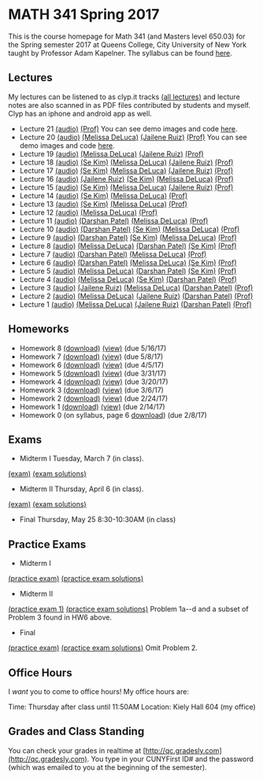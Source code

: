 # MATH 341 Spring 2017

This is the course homepage for Math 341 (and Masters level 650.03) for the Spring semester 2017 at Queens College, City University of New York taught by Professor Adam Kapelner. The syllabus can be found [here](https://github.com/kapelner/QC_Math_341_Spring_2017/blob/master/syllabus/syllabus.pdf).

## Lectures

My lectures can be listened to as clyp.it tracks [(all lectures)](https://clyp.it/search?type=hashtag&query=math_341_spring_2017) and lecture notes are also scanned in as PDF files contributed by students and myself. Clyp has an iphone and android app as well.

* Lecture 21 [(audio)](https://clyp.it/w5p5eswf) [(Prof)](https://github.com/kapelner/QC_Math_341_Spring_2017/blob/master/lectures/lec21kap.pdf) You can see demo images and code [here](https://github.com/kapelner/QC_Math_341_Spring_2017/blob/master/lectures/lec21_demos).
* Lecture 20 [(audio)](https://clyp.it/htcj4j1q) [(Melissa DeLuca)](https://github.com/kapelner/QC_Math_341_Spring_2017/blob/master/lectures/lec20deluca.pdf) [(Jailene Ruiz)](https://github.com/kapelner/QC_Math_341_Spring_2017/blob/master/lectures/lec20ruiz.pdf) [(Prof)](https://github.com/kapelner/QC_Math_341_Spring_2017/blob/master/lectures/lec20kap.pdf) You can see demo images and code [here](https://github.com/kapelner/QC_Math_341_Spring_2017/blob/master/lectures/lec20_demos).
* Lecture 19 [(audio)](https://clyp.it/wdwifngo) [(Melissa DeLuca)](https://github.com/kapelner/QC_Math_341_Spring_2017/blob/master/lectures/lec19deluca.pdf) [(Jailene Ruiz)](https://github.com/kapelner/QC_Math_341_Spring_2017/blob/master/lectures/lec19ruiz.pdf) [(Prof)](https://github.com/kapelner/QC_Math_341_Spring_2017/blob/master/lectures/lec19kap.pdf)
* Lecture 18 [(audio)](https://clyp.it/di0zuc0q) [(Se Kim)](https://github.com/kapelner/QC_Math_341_Spring_2017/blob/master/lectures/lec18kim.pdf) [(Melissa DeLuca)](https://github.com/kapelner/QC_Math_341_Spring_2017/blob/master/lectures/lec18deluca.pdf) [(Jailene Ruiz)](https://github.com/kapelner/QC_Math_341_Spring_2017/blob/master/lectures/lec18ruiz.pdf) [(Prof)](https://github.com/kapelner/QC_Math_341_Spring_2017/blob/master/lectures/lec18kap.pdf)
* Lecture 17 [(audio)](https://clyp.it/fpzhlkti) [(Se Kim)](https://github.com/kapelner/QC_Math_341_Spring_2017/blob/master/lectures/lec17kim.pdf) [(Melissa DeLuca)](https://github.com/kapelner/QC_Math_341_Spring_2017/blob/master/lectures/lec17deluca.pdf) [(Jailene Ruiz)](https://github.com/kapelner/QC_Math_341_Spring_2017/blob/master/lectures/lec17ruiz.pdf) [(Prof)](https://github.com/kapelner/QC_Math_341_Spring_2017/blob/master/lectures/lec17kap.pdf)
* Lecture 16 [(audio)](https://clyp.it/) [(Jailene Ruiz)](https://github.com/kapelner/QC_Math_341_Spring_2017/blob/master/lectures/lec16ruiz.pdf) [(Se Kim)](https://github.com/kapelner/QC_Math_341_Spring_2017/blob/master/lectures/lec16kim.pdf) [(Melissa DeLuca)](https://github.com/kapelner/QC_Math_341_Spring_2017/blob/master/lectures/lec16deluca.pdf) [(Prof)](https://github.com/kapelner/QC_Math_341_Spring_2017/blob/master/lectures/lec16kap.pdf)
* Lecture 15 [(audio)](https://clyp.it/dsbsqyyk) [(Se Kim)](https://github.com/kapelner/QC_Math_341_Spring_2017/blob/master/lectures/lec15kim.pdf) [(Melissa DeLuca)](https://github.com/kapelner/QC_Math_341_Spring_2017/blob/master/lectures/lec15deluca.pdf) [(Jailene Ruiz)](https://github.com/kapelner/QC_Math_341_Spring_2017/blob/master/lectures/lec15ruiz.pdf) [(Prof)](https://github.com/kapelner/QC_Math_341_Spring_2017/blob/master/lectures/lec15kap.pdf)
* Lecture 14 [(audio)](https://clyp.it/tvh5x2tn) [(Se Kim)](https://github.com/kapelner/QC_Math_341_Spring_2017/blob/master/lectures/lec14kim.pdf) [(Melissa DeLuca)](https://github.com/kapelner/QC_Math_341_Spring_2017/blob/master/lectures/lec14deluca.pdf) [(Prof)](https://github.com/kapelner/QC_Math_341_Spring_2017/blob/master/lectures/lec14kap.pdf)
* Lecture 13 [(audio)](https://clyp.it/q2jimagt) [(Se Kim)](https://github.com/kapelner/QC_Math_341_Spring_2017/blob/master/lectures/lec13kim.pdf) [(Melissa DeLuca)](https://github.com/kapelner/QC_Math_341_Spring_2017/blob/master/lectures/lec13deluca.pdf) [(Prof)](https://github.com/kapelner/QC_Math_341_Spring_2017/blob/master/lectures/lec13kap.pdf)
* Lecture 12 [(audio)](https://clyp.it/u1wrvjjw) [(Melissa DeLuca)](https://github.com/kapelner/QC_Math_341_Spring_2017/blob/master/lectures/lec12deluca.pdf) [(Prof)](https://github.com/kapelner/QC_Math_341_Spring_2017/blob/master/lectures/lec12kap.pdf)
* Lecture 11 [(audio)](https://clyp.it/vjvwr030) [(Darshan Patel)](https://github.com/kapelner/QC_Math_341_Spring_2017/blob/master/lectures/lec11patel.pdf) [(Melissa DeLuca)](https://github.com/kapelner/QC_Math_341_Spring_2017/blob/master/lectures/lec11deluca.pdf) [(Prof)](https://github.com/kapelner/QC_Math_341_Spring_2017/blob/master/lectures/lec11kap.pdf)
* Lecture 10 [(audio)](https://clyp.it/qbkxtyzh) [(Darshan Patel)](https://github.com/kapelner/QC_Math_341_Spring_2017/blob/master/lectures/lec10patel.pdf) [(Se Kim)](https://github.com/kapelner/QC_Math_341_Spring_2017/blob/master/lectures/lec10kim.pdf) [(Melissa DeLuca)](https://github.com/kapelner/QC_Math_341_Spring_2017/blob/master/lectures/lec10deluca.pdf) [(Prof)](https://github.com/kapelner/QC_Math_341_Spring_2017/blob/master/lectures/lec10kap.pdf)
* Lecture 9 [(audio)](https://clyp.it/qzpsqdtk) [(Darshan Patel)](https://github.com/kapelner/QC_Math_341_Spring_2017/blob/master/lectures/lec09patel.pdf) [(Se Kim)](https://github.com/kapelner/QC_Math_341_Spring_2017/blob/master/lectures/lec09kim.pdf) [(Melissa DeLuca)](https://github.com/kapelner/QC_Math_341_Spring_2017/blob/master/lectures/lec09deluca.pdf) [(Prof)](https://github.com/kapelner/QC_Math_341_Spring_2017/blob/master/lectures/lec09kap.pdf)
* Lecture 8 [(audio)](https://clyp.it/3anczoqk) [(Melissa DeLuca)](https://github.com/kapelner/QC_Math_341_Spring_2017/blob/master/lectures/lec08deluca.pdf) [(Darshan Patel)](https://github.com/kapelner/QC_Math_341_Spring_2017/blob/master/lectures/lec08patel.pdf) [(Se Kim)](https://github.com/kapelner/QC_Math_341_Spring_2017/blob/master/lectures/lec08kim.pdf) [(Prof)](https://github.com/kapelner/QC_Math_341_Spring_2017/blob/master/lectures/lec08kap.pdf)
* Lecture 7 [(audio)](https://clyp.it/j42yj0zj) [(Darshan Patel)](https://github.com/kapelner/QC_Math_341_Spring_2017/blob/master/lectures/lec07patel.pdf) [(Melissa DeLuca)](https://github.com/kapelner/QC_Math_341_Spring_2017/blob/master/lectures/lec07deluca.pdf) [(Prof)](https://github.com/kapelner/QC_Math_341_Spring_2017/blob/master/lectures/lec07kap.pdf)
* Lecture 6 [(audio)](https://clyp.it/mnmksc21) [(Darshan Patel)](https://github.com/kapelner/QC_Math_341_Spring_2017/blob/master/lectures/lec06patel.pdf) [(Melissa DeLuca)](https://github.com/kapelner/QC_Math_341_Spring_2017/blob/master/lectures/lec06deluca.pdf) [(Se Kim)](https://github.com/kapelner/QC_Math_341_Spring_2017/blob/master/lectures/lec06kim.pdf) [(Prof)](https://github.com/kapelner/QC_Math_341_Spring_2017/blob/master/lectures/lec06kap.pdf)
* Lecture 5 [(audio)](https://clyp.it/4caaa2hf) [(Melissa DeLuca)](https://github.com/kapelner/QC_Math_341_Spring_2017/blob/master/lectures/lec05deluca.pdf) [(Darshan Patel)](https://github.com/kapelner/QC_Math_341_Spring_2017/blob/master/lectures/lec05patel.pdf) [(Se Kim)](https://github.com/kapelner/QC_Math_341_Spring_2017/blob/master/lectures/lec05kim.pdf) [(Prof)](https://github.com/kapelner/QC_Math_341_Spring_2017/blob/master/lectures/lec05kap.pdf)
* Lecture 4 [(audio)](https://clyp.it/s3qdmrs5) [(Melissa DeLuca)](https://github.com/kapelner/QC_Math_341_Spring_2017/blob/master/lectures/lec04deluca.pdf) [(Se Kim)](https://github.com/kapelner/QC_Math_341_Spring_2017/blob/master/lectures/lec04kim.pdf) [(Darshan Patel)](https://github.com/kapelner/QC_Math_341_Spring_2017/blob/master/lectures/lec04patel.pdf) [(Prof)](https://github.com/kapelner/QC_Math_341_Spring_2017/blob/master/lectures/lec04kap.pdf)
* Lecture 3 [(audio)](https://clyp.it/0ji0q05p) [(Jailene Ruiz)](https://github.com/kapelner/QC_Math_341_Spring_2017/blob/master/lectures/lec03ruiz.pdf) [(Melissa DeLuca)](https://github.com/kapelner/QC_Math_341_Spring_2017/blob/master/lectures/lec03deluca.pdf) [(Darshan Patel)](https://github.com/kapelner/QC_Math_341_Spring_2017/blob/master/lectures/lec03patel.pdf) [(Prof)](https://github.com/kapelner/QC_Math_341_Spring_2017/blob/master/lectures/lec03kap.pdf)
* Lecture 2 [(audio)](https://clyp.it/h5amuqhc) [(Melissa DeLuca)](https://github.com/kapelner/QC_Math_341_Spring_2017/blob/master/lectures/lec02deluca.pdf) [(Jailene Ruiz)](https://github.com/kapelner/QC_Math_341_Spring_2017/blob/master/lectures/lec02ruiz.pdf) [(Darshan Patel)](https://github.com/kapelner/QC_Math_341_Spring_2017/blob/master/lectures/lec02patel.pdf) [(Prof)](https://github.com/kapelner/QC_Math_341_Spring_2017/blob/master/lectures/lec02kap.pdf)
* Lecture 1 [(audio)](https://clyp.it/y44inqhg) [(Melissa DeLuca)](https://github.com/kapelner/QC_Math_341_Spring_2017/blob/master/lectures/lec01deluca.pdf) [(Jailene Ruiz)](https://github.com/kapelner/QC_Math_341_Spring_2017/blob/master/lectures/lec01ruiz.pdf) [(Darshan Patel)](https://github.com/kapelner/QC_Math_341_Spring_2017/blob/master/lectures/lec01patel.pdf) [(Prof)](https://github.com/kapelner/QC_Math_341_Spring_2017/blob/master/lectures/lec01kap.pdf)


## Homeworks

<!--
* Homework 9 [(download)](https://github.com/kapelner/QC_Math_341_Spring_2017/blob/master/homeworks/hw09/hw09.pdf?raw=true) [(view)](https://github.com/kapelner/QC_Math_341_Spring_2017/blob/master/homeworks/hw09/hw09.pdf) (due 5/23/17)-->
* Homework 8 [(download)](https://github.com/kapelner/QC_Math_341_Spring_2017/blob/master/homeworks/hw08/hw08.pdf?raw=true) [(view)](https://github.com/kapelner/QC_Math_341_Spring_2017/blob/master/homeworks/hw08/hw08.pdf) (due 5/16/17)
* Homework 7 [(download)](https://github.com/kapelner/QC_Math_341_Spring_2017/blob/master/homeworks/hw07/hw07.pdf?raw=true) [(view)](https://github.com/kapelner/QC_Math_341_Spring_2017/blob/master/homeworks/hw07/hw07.pdf) (due 5/8/17)
* Homework 6 [(download)](https://github.com/kapelner/QC_Math_341_Spring_2017/blob/master/homeworks/hw06/hw06.pdf?raw=true) [(view)](https://github.com/kapelner/QC_Math_341_Spring_2017/blob/master/homeworks/hw06/hw06.pdf) (due 4/5/17)
* Homework 5 [(download)](https://github.com/kapelner/QC_Math_341_Spring_2017/blob/master/homeworks/hw05/hw05.pdf?raw=true) [(view)](https://github.com/kapelner/QC_Math_341_Spring_2017/blob/master/homeworks/hw05/hw05.pdf) (due 3/31/17)
* Homework 4 [(download)](https://github.com/kapelner/QC_Math_341_Spring_2017/blob/master/homeworks/hw04/hw04.pdf?raw=true) [(view)](https://github.com/kapelner/QC_Math_341_Spring_2017/blob/master/homeworks/hw04/hw04.pdf) (due 3/20/17)
* Homework 3 [(download)](https://github.com/kapelner/QC_Math_341_Spring_2017/blob/master/homeworks/hw03/hw03.pdf?raw=true) [(view)](https://github.com/kapelner/QC_Math_341_Spring_2017/blob/master/homeworks/hw03/hw03.pdf) (due 3/6/17)
* Homework 2 [(download)](https://github.com/kapelner/QC_Math_341_Spring_2017/blob/master/homeworks/hw02/hw02.pdf?raw=true) [(view)](https://github.com/kapelner/QC_Math_341_Spring_2017/blob/master/homeworks/hw02/hw02.pdf) (due 2/24/17)
* Homework 1 [(download)](https://github.com/kapelner/QC_Math_341_Spring_2017/blob/master/homeworks/hw01/hw01.pdf?raw=true) [(view)](https://github.com/kapelner/QC_Math_341_Spring_2017/blob/master/homeworks/hw01/hw01.pdf) (due 2/14/17)
* Homework 0 (on syllabus, page 6 [download](https://github.com/kapelner/QC_Math_341_Spring_2017/blob/master/syllabus/syllabus.pdf?raw=true)) (due 2/8/17)

## Exams

* Midterm I Tuesday, March 7 (in class).

[(exam)](https://github.com/kapelner/QC_Math_341_Spring_2017/blob/master/exams/midterm1/midterm1.pdf) [(exam solutions)](https://github.com/kapelner/QC_Math_341_Spring_2017/blob/master/exams/midterm1/midterm1_solutions.pdf)

* Midterm II Thursday, April 6 (in class).

[(exam)](https://github.com/kapelner/QC_Math_341_Spring_2017/blob/master/exams/midterm2/midterm2.pdf) [(exam solutions)](https://github.com/kapelner/QC_Math_341_Spring_2017/blob/master/exams/midterm2/midterm2_solutions.pdf)

* Final Thursday, May 25 8:30-10:30AM (in class)

<!--[(exam)](https://github.com/kapelner/QC_Math_341_Spring_2017/blob/master/exams/final/final.pdf) [(exam solutions)](https://github.com/kapelner/QC_Math_341_Spring_2017/blob/master/exams/final/final_solutions.pdf)-->

## Practice Exams

* Midterm I

[(practice exam)](https://github.com/kapelner/QC_Math_390.03-02_Spr_2016/blob/master/exams/midterm1/midterm1.pdf) [(practice exam solutions)](https://github.com/kapelner/QC_Math_390.03-02_Spr_2016/blob/master/exams/midterm1/midterm1_solutions.pdf)


* Midterm II

[(practice exam 1)](https://github.com/kapelner/QC_Math_390.03-02_Spr_2016/blob/master/exams/midterm2/midterm2.pdf) [(practice exam solutions)](https://github.com/kapelner/QC_Math_390.03-02_Spr_2016/blob/master/exams/midterm2/midterm2_solutions.pdf) Problem 1a--d and a subset of Problem 3 found in HW6 above.

* Final

[(practice exam)](https://github.com/kapelner/QC_Math_390.03-02_Spr_2016/blob/master/exams/final/final.pdf) [(practice exam solutions)](https://github.com/kapelner/QC_Math_390.03-02_Spr_2016/blob/master/exams/final/final_solutions.pdf) Omit Problem 2.

## Office Hours

I *want* you to come to office hours! My office hours are:

Time: Thursday after class until 11:50AM
Location: Kiely Hall 604 (my office)

## Grades and Class Standing

You can check your grades in realtime at [http://qc.gradesly.com](http://qc.gradesly.com). You type in your CUNYFirst ID# and the password (which was emailed to you at the beginning of the semester).
